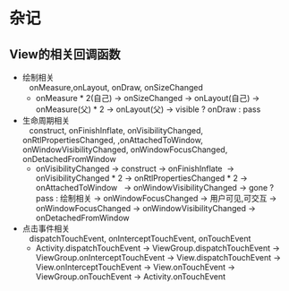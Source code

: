 # 杂记
## View的相关回调函数
* 绘制相关<br>
    onMeasure,onLayout, onDraw, onSizeChanged<br>
  * onMeasure * 2(自己) -> onSizeChanged -> onLayout(自己) -> onMeasure(父) * 2 -> onLayout(父) -> visible ? onDraw : pass
* 生命周期相关<br>
    construct, onFinishInflate, onVisibilityChanged, onRtlPropertiesChanged, ,onAttachedToWindow, onWindowVisibilityChanged, onWindowFocusChanged, onDetachedFromWindow<br>
  * onVisibilityChanged -> construct -> onFinishInflate  -> onVisibilityChanged * 2 -> onRtlPropertiesChanged * 2 -> onAttachedToWindow   -> onWindowVisibilityChanged -> gone ? pass : 绘制相关 -> onWindowFocusChanged -> 用户可见,可交互 -> onWindowFocusChanged -> onWindowVisibilityChanged -> onDetachedFromWindow
* 点击事件相关<br>
    dispatchTouchEvent, onInterceptTouchEvent, onTouchEvent<br>
  * Activity.dispatchTouchEvent -> ViewGroup.dispatchTouchEvent -> ViewGroup.onInterceptTouchEvent -> View.dispatchTouchEvent -> View.onInterceptTouchEvent -> View.onTouchEvent -> ViewGroup.onTouchEvent -> Activity.onTouchEvent
